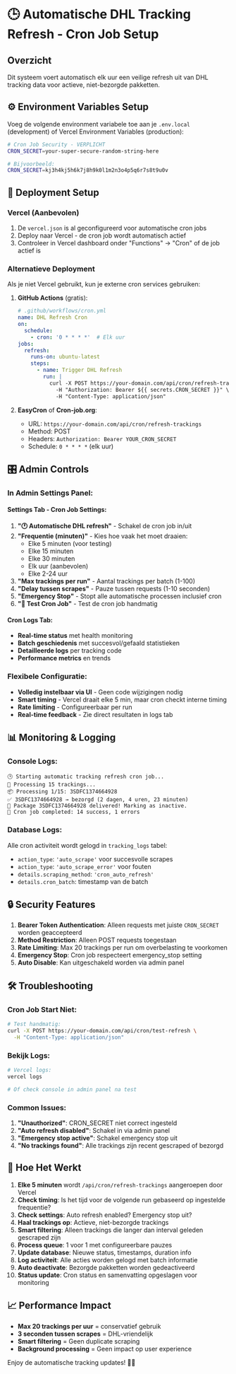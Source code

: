 # 🕒 Automatische DHL Tracking Refresh - Cron Job Setup

## Overzicht
Dit systeem voert automatisch elk uur een veilige refresh uit van DHL tracking data voor actieve, niet-bezorgde pakketten.

## ⚙️ Environment Variables Setup

Voeg de volgende environment variabele toe aan je `.env.local` (development) of Vercel Environment Variables (production):

```bash
# Cron Job Security - VERPLICHT
CRON_SECRET=your-super-secure-random-string-here

# Bijvoorbeeld:
CRON_SECRET=kj3h4kj5h6k7j8h9k0l1m2n3o4p5q6r7s8t9u0v
```

## 🚀 Deployment Setup

### Vercel (Aanbevolen)
1. De `vercel.json` is al geconfigureerd voor automatische cron jobs
2. Deploy naar Vercel - de cron job wordt automatisch actief
3. Controleer in Vercel dashboard onder "Functions" → "Cron" of de job actief is

### Alternatieve Deployment
Als je niet Vercel gebruikt, kun je externe cron services gebruiken:

1. **GitHub Actions** (gratis):
   ```yaml
   # .github/workflows/cron.yml
   name: DHL Refresh Cron
   on:
     schedule:
       - cron: '0 * * * *'  # Elk uur
   jobs:
     refresh:
       runs-on: ubuntu-latest
       steps:
         - name: Trigger DHL Refresh
           run: |
             curl -X POST https://your-domain.com/api/cron/refresh-trackings \
               -H "Authorization: Bearer ${{ secrets.CRON_SECRET }}" \
               -H "Content-Type: application/json"
   ```

2. **EasyCron** of **Cron-job.org**:
   - URL: `https://your-domain.com/api/cron/refresh-trackings`
   - Method: POST
   - Headers: `Authorization: Bearer YOUR_CRON_SECRET`
   - Schedule: `0 * * * *` (elk uur)

## 🎛️ Admin Controls

### In Admin Settings Panel:

#### **Settings Tab - Cron Job Settings:**
1. **"🕐 Automatische DHL refresh"** - Schakel de cron job in/uit
2. **"Frequentie (minuten)"** - Kies hoe vaak het moet draaien:
   - Elke 5 minuten (voor testing)
   - Elke 15 minuten
   - Elke 30 minuten  
   - Elk uur (aanbevolen)
   - Elke 2-24 uur
3. **"Max trackings per run"** - Aantal trackings per batch (1-100)
4. **"Delay tussen scrapes"** - Pauze tussen requests (1-10 seconden)
5. **"Emergency Stop"** - Stopt alle automatische processen inclusief cron
6. **"🧪 Test Cron Job"** - Test de cron job handmatig

#### **Cron Logs Tab:**
- **Real-time status** met health monitoring
- **Batch geschiedenis** met succesvol/gefaald statistieken
- **Detailleerde logs** per tracking code
- **Performance metrics** en trends

### Flexibele Configuratie:
- **Volledig instelbaar via UI** - Geen code wijzigingen nodig
- **Smart timing** - Vercel draait elke 5 min, maar cron checkt interne timing
- **Rate limiting** - Configureerbaar per run
- **Real-time feedback** - Zie direct resultaten in logs tab

## 📊 Monitoring & Logging

### Console Logs:
```
🕒 Starting automatic tracking refresh cron job...
🔄 Processing 15 trackings...
📦 Processing 1/15: 3SDFC1374664928
✅ 3SDFC1374664928 → bezorgd (2 dagen, 4 uren, 23 minuten)
🎉 Package 3SDFC1374664928 delivered! Marking as inactive.
🏁 Cron job completed: 14 success, 1 errors
```

### Database Logs:
Alle cron activiteit wordt gelogd in `tracking_logs` tabel:
- `action_type`: `'auto_scrape'` voor succesvolle scrapes
- `action_type`: `'auto_scrape_error'` voor fouten
- `details.scraping_method`: `'cron_auto_refresh'`
- `details.cron_batch`: timestamp van de batch

## 🔒 Security Features

1. **Bearer Token Authentication**: Alleen requests met juiste `CRON_SECRET` worden geaccepteerd
2. **Method Restriction**: Alleen POST requests toegestaan
3. **Rate Limiting**: Max 20 trackings per run om overbelasting te voorkomen
4. **Emergency Stop**: Cron job respecteert emergency_stop setting
5. **Auto Disable**: Kan uitgeschakeld worden via admin panel

## 🛠️ Troubleshooting

### Cron Job Start Niet:
```bash
# Test handmatig:
curl -X POST https://your-domain.com/api/cron/test-refresh \
  -H "Content-Type: application/json"
```

### Bekijk Logs:
```bash
# Vercel logs:
vercel logs

# Of check console in admin panel na test
```

### Common Issues:
1. **"Unauthorized"**: CRON_SECRET niet correct ingesteld
2. **"Auto refresh disabled"**: Schakel in via admin panel
3. **"Emergency stop active"**: Schakel emergency stop uit
4. **"No trackings found"**: Alle trackings zijn recent gescraped of bezorgd

## 🎯 Hoe Het Werkt

1. **Elke 5 minuten** wordt `/api/cron/refresh-trackings` aangeroepen door Vercel
2. **Check timing**: Is het tijd voor de volgende run gebaseerd op ingestelde frequentie?
3. **Check settings**: Auto refresh enabled? Emergency stop uit?
4. **Haal trackings op**: Actieve, niet-bezorgde trackings
5. **Smart filtering**: Alleen trackings die langer dan interval geleden gescraped zijn
6. **Process queue**: 1 voor 1 met configureerbare pauzes
7. **Update database**: Nieuwe status, timestamps, duration info
8. **Log activiteit**: Alle acties worden gelogd met batch informatie
9. **Auto deactivate**: Bezorgde pakketten worden gedeactiveerd
10. **Status update**: Cron status en samenvatting opgeslagen voor monitoring

## 📈 Performance Impact

- **Max 20 trackings per uur** = conservatief gebruik
- **3 seconden tussen scrapes** = DHL-vriendelijk
- **Smart filtering** = Geen duplicate scraping
- **Background processing** = Geen impact op user experience

Enjoy de automatische tracking updates! 🚛✨ 